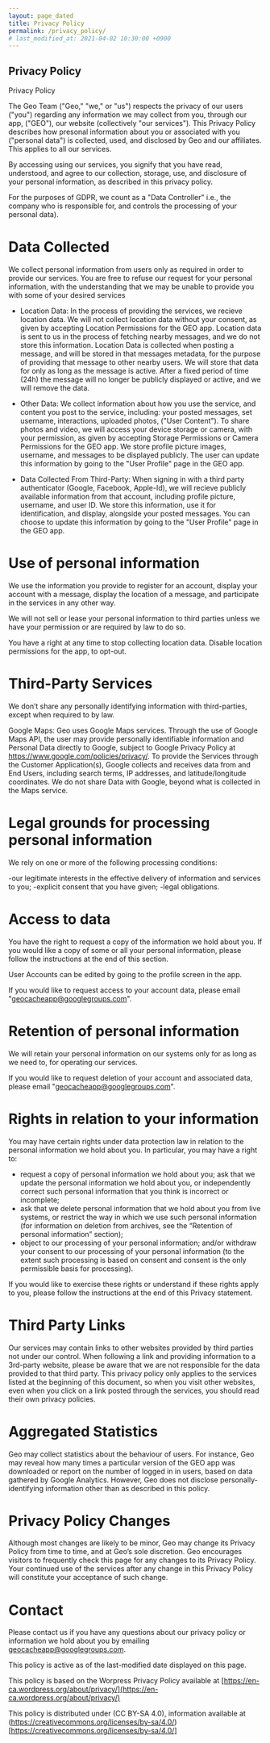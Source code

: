 ```yaml
---
layout: page_dated
title: Privacy Policy
permalink: /privacy_policy/
# last_modified_at: 2021-04-02 10:30:00 +0900
---
```


## Privacy Policy
Privacy Policy

The Geo Team ("Geo," "we," or "us") respects the privacy of our users ("you") regarding any information we may collect from you, through our app, ("GEO"), our website (collectively "our services"). This Privacy Policy describes how presonal information about you or associated with you ("personal data") is collected, used, and disclosed by Geo and our affiliates. This applies to all our services.

By accessing using our services, you signify that you have read, understood, and agree to our collection, storage, use, and disclosure of your personal information, as described in this privacy policy.

For the purposes of GDPR, we count as a "Data Controller" i.e., the company who is responsible for, and controls the processing of your personal data).

# Data Collected

We collect personal information from users only as required in order to provide our services.
You are free to refuse our request for your personal information, with the understanding that we may be unable to provide you with some of your desired services

- Location Data: In the process of providing the services, we recieve location data. We will not collect location data without your consent, as given by accepting Location Permissions for the GEO app. Location data is sent to us in the process of fetching nearby messages, and we do not store this information. Location Data is collected when posting a message, and will be stored in that messages metadata, for the purpose of providing that message to other nearby users. We will store that data for only as long as the message is active. After a fixed period of time (24h) the message will no longer be publicly displayed or active, and we will remove the data. 

- Other Data: We collect information about how you use the service, and content you post to the service, including: your posted messages, set username, interactions, uploaded photos, ("User Content"). To share photos and video, we will access your device storage or camera, with your permission, as given by accepting Storage Permissions or Camera Permissions for the GEO app. We store profile picture images, username, and messages to be displayed publicly. The user can update this information by going to the "User Profile" page in the GEO app.

- Data Collected From Third-Party: When signing in with a third party authenticator (Google, Facebook, Apple-Id), we will recieve publicly available information from that account, including profile picture, username, and user ID. We store this information, use it for identification, and display, alongside your posted messages. You can choose to update this information by going to the "User Profile" page in the GEO app.

# Use of personal information

We use the information you provide to register for an account, display your account with a message, display the location of a message, and participate in the services in any other way.

We will not sell or lease your personal information to third parties unless we have your permission or are required by law to do so.

You have a right at any time to stop collecting location data. Disable location permissions for the app, to opt-out.

# Third-Party Services
We don’t share any personally identifying information with third-parties, except when required to by law.

Google Maps: Geo uses Google Maps services. Through the use of Google Maps API, the user may provide personally identifiable information and Personal Data directly to Google, subject to Google Privacy Policy at https://www.google.com/policies/privacy/. To provide the Services through the Customer Application(s), Google collects and receives data from and End Users, including search terms, IP addresses, and latitude/longitude coordinates. We do not share Data with Google, beyond what is collected in the Maps service.

# Legal grounds for processing personal information

We rely on one or more of the following processing conditions:

-our legitimate interests in the effective delivery of information and services to you;
-explicit consent that you have given;
-legal obligations.

# Access to data

You have the right to request a copy of the information we hold about you. If you would like a copy of some or all your personal information, please follow the instructions at the end of this section.

User Accounts can be edited by going to the profile screen in the app. 

If you would like to request access to your account data, please email "geocacheapp@googlegroups.com".
 
# Retention of personal information

We will retain your personal information on our systems only for as long as we need to, for operating our services.

If you would like to request deletion of your account and associated data, please email "geocacheapp@googlegroups.com".

# Rights in relation to your information

You may have certain rights under data protection law in relation to the personal information we hold about you. In particular, you may have a right to:

- request a copy of personal information we hold about you;
ask that we update the personal information we hold about you, or independently correct such personal information that you think is incorrect or incomplete;
- ask that we delete personal information that we hold about you from live systems, or restrict the way in which we use such personal information (for information on deletion from archives, see the “Retention of personal information” section);
- object to our processing of your personal information; and/or
withdraw your consent to our processing of your personal information (to the extent such processing is based on consent and consent is the only permissible basis for processing).

If you would like to exercise these rights or understand if these rights apply to you, please follow the instructions at the end of this Privacy statement.

# Third Party Links

Our services may contain links to other websites provided by third parties not under our control. When following a link and providing information to a 3rd-party website, please be aware that we are not responsible for the data provided to that third party. This privacy policy only applies to the services listed at the beginning of this document, so when you visit other websites, even when you click on a link posted through the services, you should read their own privacy policies.

# Aggregated Statistics

Geo may collect statistics about the behaviour of users. For instance, Geo may reveal how many times a particular version of the GEO app was downloaded or report on the number of logged in in users, based on data gathered by Google Analytics. However, Geo does not disclose personally-identifying information other than as described in this policy.

# Privacy Policy Changes

Although most changes are likely to be minor, Geo may change its Privacy Policy from time to time, and at Geo’s sole discretion. Geo encourages visitors to frequently check this page for any changes to its Privacy Policy. Your continued use of the services after any change in this Privacy Policy will constitute your acceptance of such change.

# Contact

Please contact us if you have any questions about our privacy policy or information we hold about you by emailing geocacheapp@googlegroups.com.

This policy is active as of the last-modified date displayed on this page.

This policy is based on the Worpress Privacy Policy available at [https://en-ca.wordpress.org/about/privacy/](https://en-ca.wordpress.org/about/privacy/)

This policy is distributed under (CC BY-SA 4.0), information available at (https://creativecommons.org/licenses/by-sa/4.0/)[https://creativecommons.org/licenses/by-sa/4.0/]
